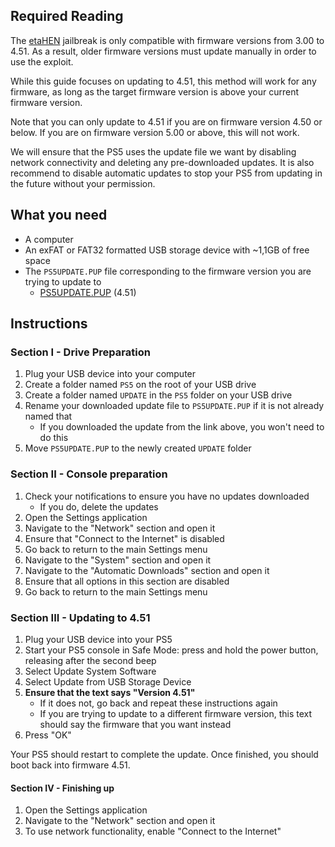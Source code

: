 ## Required Reading

The [etaHEN](https://github.com/LightningMods/etaHEN) jailbreak is only compatible with firmware versions from 3.00 to 4.51. As a result, older firmware versions must update manually in order to use the exploit.

While this guide focuses on updating to 4.51, this method will work for any firmware, as long as the target firmware version is above your current firmware version.

Note that you can only update to 4.51 if you are on firmware version 4.50 or below. If you are on firmware version 5.00 or above, this will not work.

We will ensure that the PS5 uses the update file we want by disabling network connectivity and deleting any pre-downloaded updates. It is also recommend to disable automatic updates to stop your PS5 from updating in the future without your permission.

## What you need

- A computer
- An exFAT or FAT32 formatted USB storage device with ~1,1GB of free space
- The `PS5UPDATE.PUP` file corresponding to the firmware version you are trying to update to
  - [<i class="fas fa-download"></i> PS5UPDATE.PUP](https://archive.org/download/ps5-official-firmwares/System%20Firmwares/Firmware%2004.51.00/PS5UPDATE.PUP) (4.51)

## Instructions

### Section I - Drive Preparation

1. Plug your USB device into your computer
1. Create a folder named `PS5` on the root of your USB drive
1. Create a folder named `UPDATE` in the `PS5` folder on your USB drive
1. Rename your downloaded update file to `PS5UPDATE.PUP` if it is not already named that
    - If you downloaded the update from the link above, you won't need to do this
1. Move `PS5UPDATE.PUP` to the newly created `UPDATE` folder

### Section II - Console preparation

1. Check your notifications to ensure you have no updates downloaded
    - If you do, delete the updates
1. Open the Settings application
1. Navigate to the "Network" section and open it
1. Ensure that "Connect to the Internet" is disabled
1. Go back to return to the main Settings menu
1. Navigate to the "System" section and open it
1. Navigate to the "Automatic Downloads" section and open it
1. Ensure that all options in this section are disabled
1. Go back to return to the main Settings menu

### Section III - Updating to 4.51

1. Plug your USB device into your PS5
1. Start your PS5 console in Safe Mode: press and hold the power button, releasing after the second beep
1.  Select Update System Software
1. Select Update from USB Storage Device
1. **Ensure that the text says "Version 4.51"**
    - If it does not, go back and repeat these instructions again
    - If you are trying to update to a different firmware version, this text should say the firmware that you want instead
1. Press "OK"

Your PS5 should restart to complete the update. Once finished, you should boot back into firmware 4.51.

#### Section IV - Finishing up

1. Open the Settings application
1. Navigate to the "Network" section and open it
1. To use network functionality, enable "Connect to the Internet"
